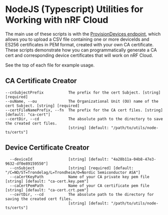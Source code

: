 # NodeJS (Typescript) Utilities for Working with nRF Cloud

The main use of these scripts is with the [ProvisionDevices endpoint](https://api.nrfcloud.com/v1#operation/ProvisionDevices), which allows you to upload a CSV file containing one or more deviceIds and ES256 certificates in PEM format, created with your own CA certificate. These scripts demonstrate how you can programmatically generate a CA cert and corresponding device certificates that will work on nRF Cloud.

See the top of each file for example usage.

## CA Certificate Creator
```
--cnSubjectPrefix           The prefix for the cert Subject. [string] [required]
--ouName, --ou              The Organizational Unit (OU) name of the cert Subject. [string] [required]
--certFileNamePrefix, --fn  The prefix for the CA cert files. [string] [default: "ca-cert"]
--certDir, --cd             The absolute path to the directory to save the created cert files. 
                            [string] [default: "/path/to/utils/node-ts/certs"]
```

## Device Certificate Creator
```
  --deviceId                [string] [default: "4a28b11a-04b8-47e3-9632-df0e89159550"]
  --cnSubject               [string] [required] [default: "/C=NO/ST=Trondelag/L=Trondheim/O=Nordic Semiconductor ASA"]
  --caCertKeyPath           Name of your CA private key pem file [string] [default: "ca-cert.key.pem"]
  --caCertPemPath           Name of your CA certificate pem file [string] [default: "ca-cert.crt.pem"]
  --certDir, --cd           The absolute path to the directory for saving the created cert files. 
                            [string] [default: "/path/to/utils/node-ts/certs"]
```                                                         